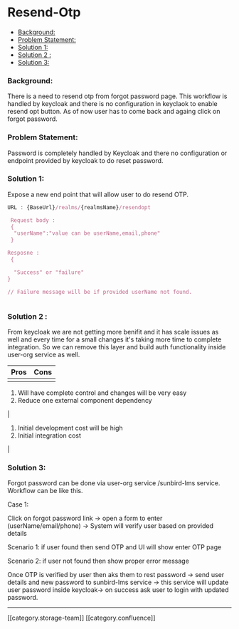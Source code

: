 # Resend-Otp

* [Background:](resend-otp.md#background:)
* [Problem Statement:](resend-otp.md#problem-statement:)
* [Solution 1:](resend-otp.md#solution-1:)
* [Solution 2 :](resend-otp.md#solution-2-:)
* [Solution 3:](resend-otp.md#solution-3:)

### Background:

There is a need to resend otp from forgot password page. This workflow is handled by keycloak and there is no configuration in keyclaok to enable resend opt button. As of now user has to come back and againg click on forgot password.

### Problem Statement:

Password is completely handled by Keycloak and there no configuration or endpoint provided by keycloak to do reset password.

### Solution 1:

&#x20;Expose a new end point that will allow user to do resend OTP.

```js
URL : {BaseUrl}/realms/{realmsName}/resendopt

 Request body :
 {
  "userName":"value can be userName,email,phone"
 }

Resposne :
 {

  "Success" or "failure" 
}

// Failure message will be if provided userName not found.



```

### Solution 2 :

&#x20;From keycloak we are not getting more benifit  and it has scale issues as well  and every time for a small changes it's taking more time to complete integration. So we can remove this layer and build auth functionality inside user-org service as well.

| Pros | Cons​ |
| ---- | ----- |
|      |       |

1. Will have complete control and changes will be very easy
2. Reduce one external component dependency

|

1. Initial development cost will be high
2. Initial integration cost

|

### Solution 3:

Forgot password can be done via user-org service /sunbird-lms service. Workflow can be like this.

&#x20;Case 1:&#x20;

&#x20;           Click on forgot password link →  open a form to enter (userName/email/phone) → System will verify user based on provided details&#x20;

&#x20;                Scenario 1:  if user found then send OTP and UI will show enter OTP page

&#x20;               Scenario 2: if user not found then show proper error message

&#x20;           Once OTP is verified by user then aks them to rest password → send user details and new password to sunbird-lms service  → this service will update user password inside keycloak→ on success ask user to login with updated password.

***

\[\[category.storage-team]] \[\[category.confluence]]
